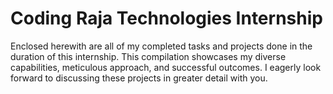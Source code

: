 # Coding Raja Technologies Internship
Enclosed herewith are all of my completed tasks and projects done in the duration of this internship. This compilation showcases my diverse capabilities, meticulous approach, and successful outcomes. I eagerly look forward to discussing these projects in greater detail with you.
